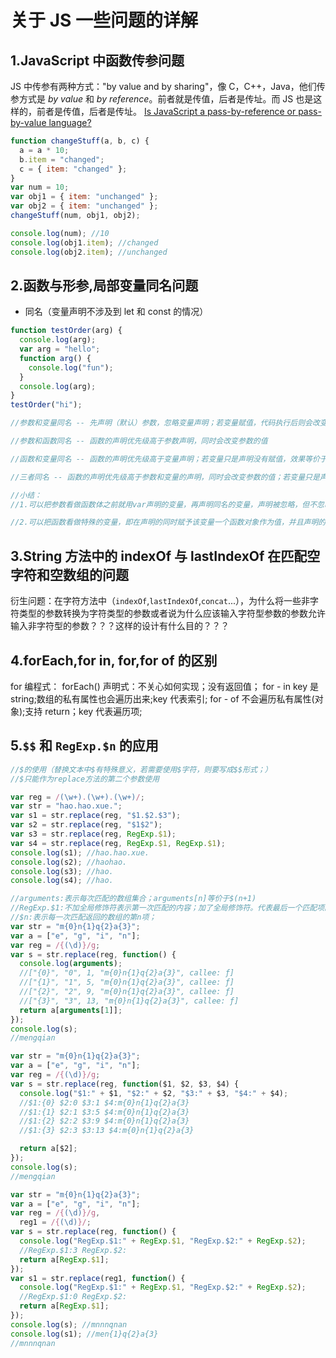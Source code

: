 # 关于 JS 一些问题的详解

## 1.JavaScript 中函数传参问题

JS 中传参有两种方式："by value and by sharing"，像 C，C++，Java，他们传参方式是 *by value* 和 *by reference*。前者就是传值，后者是传址。而 JS 也是这样的，前者是传值，后者是传址。
[Is JavaScript a pass-by-reference or pass-by-value language?](https://stackoverflow.com/questions/518000/is-javascript-a-pass-by-reference-or-pass-by-value-language?lq=1)

```javascript
function changeStuff(a, b, c) {
  a = a * 10;
  b.item = "changed";
  c = { item: "changed" };
}
var num = 10;
var obj1 = { item: "unchanged" };
var obj2 = { item: "unchanged" };
changeStuff(num, obj1, obj2);

console.log(num); //10
console.log(obj1.item); //changed
console.log(obj2.item); //unchanged
```

## 2.函数与形参,局部变量同名问题

- 同名（变量声明不涉及到 let 和 const 的情况）

```javascript
function testOrder(arg) {
  console.log(arg);
  var arg = "hello";
  function arg() {
    console.log("fun");
  }
  console.log(arg);
}
testOrder("hi");

//参数和变量同名 -- 先声明（默认）参数，忽略变量声明；若变量赋值，代码执行后则会改变参数的值

//参数和函数同名 -- 函数的声明优先级高于参数声明，同时会改变参数的值

//函数和变量同名 -- 函数的声明优先级高于变量声明；若变量只是声明没有赋值，效果等价于只声明了该函数；若变量声明并且赋值，执行代码后若函数在前会被变量的值覆盖，若函数在后不会影响变量的赋值（即函数的赋值被忽略）；

//三者同名 -- 函数的声明优先级高于参数和变量的声明，同时会改变参数的值；若变量只是声明没有赋值，效果等价于只声明了该函数；若变量声明并且赋值，执行代码后若函数在前会被变量的值覆盖，若函数在后不会影响变量的赋值；

//小结：
//1.可以把参数看做函数体之前就用var声明的变量，再声明同名的变量，声明被忽略，但不忽略赋值；

//2.可以把函数看做特殊的变量，即在声明的同时赋予该变量一个函数对象作为值，并且声明的优先级高于其他普通的变量声明；也可以将这个函数对象看做特殊的“undefined”，即其初始值，若在函数之后拥有同名的变量，忽略变量的声明，但不忽略变量的赋值；同时注意该函数对象不会覆盖之前同名变量的值，即被赋值的变量遇到同名函数，会忽略函数的声明及其赋值（及函数对象），若变量只声明未赋值，则会忽略声明，但会将函数对象赋给变量（这样一来就会把这个普通变量变成函数）；
```

## 3.String 方法中的 indexOf 与 lastIndexOf 在匹配空字符和空数组的问题

衍生问题：在字符方法中（`indexOf`,`lastIndexOf`,`concat`...），为什么将一些非字符类型的参数转换为字符类型的参数或者说为什么应该输入字符型参数的参数允许输入非字符型的参数？？？这样的设计有什么目的？？？

## 4.forEach,for in, for,for of 的区别

for 编程式：
forEach() 声明式：不关心如何实现；没有返回值；
for - in key 是 string;数组的私有属性也会遍历出来;key 代表索引;
for - of 不会遍历私有属性(对象);支持 return；key 代表遍历项;

## 5.`$$` 和 `RegExp.$n` 的应用

```javascript
//$的使用（替换文本中$有特殊意义，若需要使用$字符，则要写成$$形式；）
//$只能作为replace方法的第二个参数使用

var reg = /(\w+).(\w+).(\w+)/;
var str = "hao.hao.xue.";
var s1 = str.replace(reg, "$1.$2.$3");
var s2 = str.replace(reg, "$1$2");
var s3 = str.replace(reg, RegExp.$1);
var s4 = str.replace(reg, RegExp.$1, RegExp.$1);
console.log(s1); //hao.hao.xue.
console.log(s2); //haohao.
console.log(s3); //hao.
console.log(s4); //hao.

//arguments:表示每次匹配的数组集合；arguments[n]等价于$(n+1)
//RegExp.$1:不加全局修饰符表示第一次匹配的内容；加了全局修饰符。代表最后一个匹配项的内容；？？？
//$n:表示每一次匹配返回的数组的第n项；
var str = "m{0}n{1}q{2}a{3}";
var a = ["e", "g", "i", "n"];
var reg = /{(\d)}/g;
var s = str.replace(reg, function() {
  console.log(arguments);
  //["{0}", "0", 1, "m{0}n{1}q{2}a{3}", callee: ƒ]
  //["{1}", "1", 5, "m{0}n{1}q{2}a{3}", callee: ƒ]
  //["{2}", "2", 9, "m{0}n{1}q{2}a{3}", callee: ƒ]
  //["{3}", "3", 13, "m{0}n{1}q{2}a{3}", callee: ƒ]
  return a[arguments[1]];
});
console.log(s);
//mengqian

var str = "m{0}n{1}q{2}a{3}";
var a = ["e", "g", "i", "n"];
var reg = /{(\d)}/g;
var s = str.replace(reg, function($1, $2, $3, $4) {
  console.log("$1:" + $1, "$2:" + $2, "$3:" + $3, "$4:" + $4);
  //$1:{0} $2:0 $3:1 $4:m{0}n{1}q{2}a{3}
  //$1:{1} $2:1 $3:5 $4:m{0}n{1}q{2}a{3}
  //$1:{2} $2:2 $3:9 $4:m{0}n{1}q{2}a{3}
  //$1:{3} $2:3 $3:13 $4:m{0}n{1}q{2}a{3}

  return a[$2];
});
console.log(s);
//mengqian

var str = "m{0}n{1}q{2}a{3}";
var a = ["e", "g", "i", "n"];
var reg = /{(\d)}/g,
  reg1 = /{(\d)}/;
var s = str.replace(reg, function() {
  console.log("RegExp.$1:" + RegExp.$1, "RegExp.$2:" + RegExp.$2);
  //RegExp.$1:3 RegExp.$2:
  return a[RegExp.$1];
});
var s1 = str.replace(reg1, function() {
  console.log("RegExp.$1:" + RegExp.$1, "RegExp.$2:" + RegExp.$2);
  //RegExp.$1:0 RegExp.$2:
  return a[RegExp.$1];
});
console.log(s); //mnnnqnan
console.log(s1); //men{1}q{2}a{3}
//mnnnqnan
```
